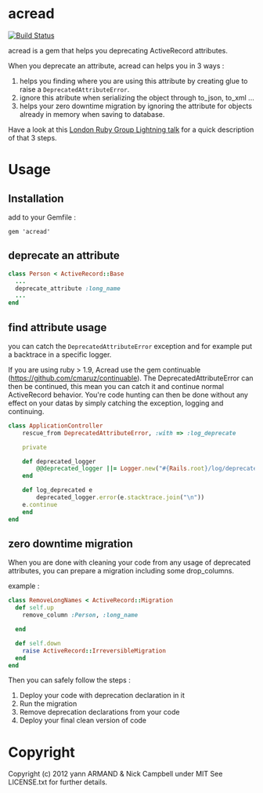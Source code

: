 # acread
[![Build Status](https://secure.travis-ci.org/yarmand/acread.png?branch=master)](http://travis-ci.org/yarmand/acread)

acread is a gem that helps you deprecating ActiveRecord attributes.

When you deprecate an attribute, acread can helps you in 3 ways :

1. helps you finding where you are using this attribute by creating glue to raise a `DeprecatedAttributeError`.
1. ignore this atribute when serializing the object through to_json, to_xml ...
1. helps your zero downtime migration by ignoring the attribute for objects already in memory when saving to database.

Have a look at this [London Ruby Group Lightning talk](http://skillsmatter.com/podcast/ajax-ria/hulk-smash) for a quick description of that 3 steps.

# Usage

## Installation
add to your Gemfile :

    gem 'acread'

## deprecate an attribute

```ruby
class Person < ActiveRecord::Base
  ...
  deprecate_attribute :long_name
  ...
end
```

## find attribute usage
you can catch the `DeprecatedAttributeError` exception and for example put a backtrace in a specific logger.

If you are using ruby > 1.9, Acread use the gem continuable (https://github.com/cmaruz/continuable).
The DeprecatedAttributeError can then be continued, this mean you can catch it and continue normal ActiveRecord behavior.
You're code hunting can then be done without any effect on your datas by simply catching the exception, logging and continuing.

```ruby
class ApplicationController
	rescue_from DeprecatedAttributeError, :with => :log_deprecate

	private

	def deprecated_logger
		@@deprecated_logger ||= Logger.new("#{Rails.root}/log/deprecated_calls.log")
	end

	def log_deprecated e
		deprecated_logger.error(e.stacktrace.join("\n"))
    e.continue
	end
end
```

## zero downtime migration
When you are done with cleaning your code from any usage of deprecated attributes, you can prepare a migration including some drop_columns.

example :

```ruby
class RemoveLongNames < ActiveRecord::Migration
  def self.up
    remove_column :Person, :long_name

  end

  def self.down
    raise ActiveRecord::IrreversibleMigration
  end
end
```

Then you can safely follow the steps :


1. Deploy your code with deprecation declaration in it
1. Run the migration
2. Remove deprecation declarations from your code
3. Deploy your final clean version of code

# Copyright

Copyright (c) 2012 yann ARMAND & Nick Campbell under MIT See LICENSE.txt for
further details.
